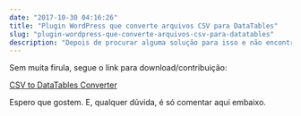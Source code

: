 ```yaml
---
date: "2017-10-30 04:16:26"
title: "Plugin WordPress que converte arquivos CSV para DataTables"
slug: "plugin-wordpress-que-converte-arquivos-csv-para-datatables"
description: "Depois de procurar alguma solução para isso e não encontrar, resolvi escrever eu mesmo um plugin que lê arquivos CSV e converte para DataTables no WordPress"
---
```


Sem muita firula, segue o link para download/contribuição:

[CSV to DataTables Converter](https://github.com/renatofrota/csvdatatables)

Espero que gostem. E, qualquer dúvida, é só comentar aqui embaixo.

